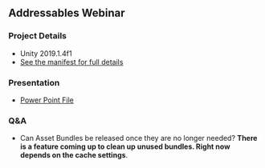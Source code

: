 ## Addressables Webinar

### Project Details
* Unity 2019.1.4f1
* [See the manifest for full details](https://github.com/Unity-Technologies/AddressableAssetsWebinar/blob/master/00_BaseProject/Packages/manifest.json)

### Presentation
* [Power Point File](https://drive.google.com/file/d/18BYrm4mgurjNgvjFYOtWgRfVGG6q5E1p/view?usp=sharing)

### Q&A
* Can Asset Bundles be released once they are no longer needed? **There is a feature coming up to clean up unused bundles. Right now depends on the cache settings**.

